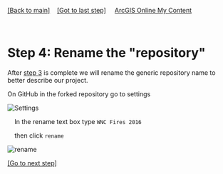 [[Back to main]](github.md)&nbsp;&nbsp;&nbsp;&nbsp;[[Got to last step]](GitHub_step3.md)
&nbsp;&nbsp;&nbsp;&nbsp;[ArcGIS Online My Content](http://www.arcgis.com/home/content.html)

&nbsp;

# Step 4: Rename the "repository"

After [step 3](GitHub_step3.md) is complete we will rename the generic repository name to better describe our project.

On GitHub in the forked repository go to settings


![Settings](https://docs.google.com/uc?id=0BykF_bN9fsvIU0hBWE52ZTBjWUE)


&nbsp;&nbsp;&nbsp;&nbsp;In the rename text box type `WNC Fires 2016`

&nbsp;&nbsp;&nbsp;&nbsp;then click `rename`

![rename](https://docs.google.com/uc?id=0BykF_bN9fsvIcjBCVFlqZUlsZzg)

[[Go to next step]](GitHub_step5.md)
